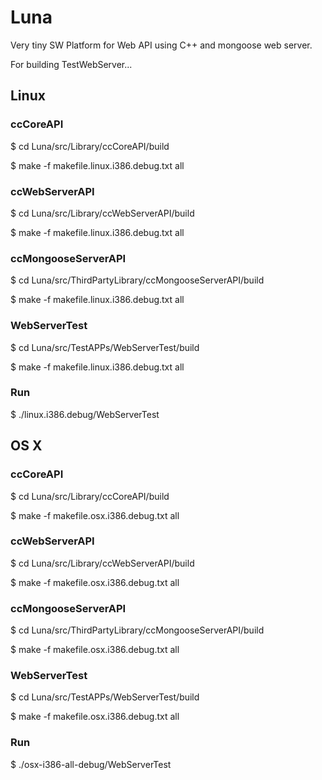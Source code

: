 # Luna
Very tiny SW Platform for Web API using C++ and mongoose web server.

For building TestWebServer...

## Linux
### ccCoreAPI
  $ cd Luna/src/Library/ccCoreAPI/build

  $ make -f makefile.linux.i386.debug.txt all

### ccWebServerAPI
  $ cd Luna/src/Library/ccWebServerAPI/build
  
  $ make -f makefile.linux.i386.debug.txt all

### ccMongooseServerAPI
  $ cd Luna/src/ThirdPartyLibrary/ccMongooseServerAPI/build
  
  $ make -f makefile.linux.i386.debug.txt all

### WebServerTest
  $ cd Luna/src/TestAPPs/WebServerTest/build
  
  $ make -f makefile.linux.i386.debug.txt all

### Run
  $ ./linux.i386.debug/WebServerTest

## OS X
### ccCoreAPI
  $ cd Luna/src/Library/ccCoreAPI/build
  
  $ make -f makefile.osx.i386.debug.txt all

### ccWebServerAPI
  $ cd Luna/src/Library/ccWebServerAPI/build
  
  $ make -f makefile.osx.i386.debug.txt all

### ccMongooseServerAPI
  $ cd Luna/src/ThirdPartyLibrary/ccMongooseServerAPI/build
  
  $ make -f makefile.osx.i386.debug.txt all

### WebServerTest
  $ cd Luna/src/TestAPPs/WebServerTest/build
  
  $ make -f makefile.osx.i386.debug.txt all
  
### Run
  $ ./osx-i386-all-debug/WebServerTest
